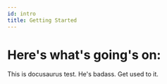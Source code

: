 ```yaml
---
id: intro
title: Getting Started
---
```


# Here's what's going's on:
This is docusaurus test.  He's badass.  Get used to it.
